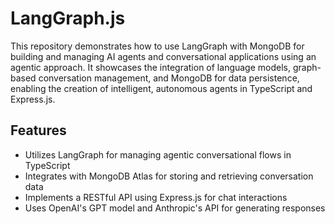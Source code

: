 
# LangGraph.js

This repository demonstrates how to use LangGraph with MongoDB for building and managing AI agents and conversational applications using an agentic approach. It showcases the integration of language models, graph-based conversation management, and MongoDB for data persistence, enabling the creation of intelligent, autonomous agents in TypeScript and Express.js.

## Features

- Utilizes LangGraph for managing agentic conversational flows in TypeScript
- Integrates with MongoDB Atlas for storing and retrieving conversation data
- Implements a RESTful API using Express.js for chat interactions
- Uses OpenAI's GPT model and Anthropic's API for generating responses

